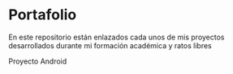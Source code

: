 # Portafolio
En este repositorio están enlazados cada unos de mis proyectos desarrollados durante mi formación académica y ratos libres

Proyecto Android
